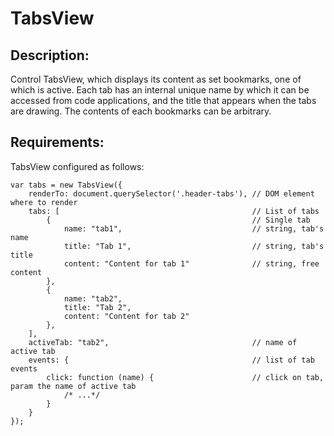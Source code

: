 TabsView
========

Description:
------------
Control TabsView, which displays its content as set bookmarks, one of which is active. Each tab has an internal unique name by which it can be accessed from code applications, and the title that appears when the tabs are drawing. The contents of each bookmarks can be arbitrary.


Requirements:
-------------
TabsView configured as follows:



```JS
var tabs = new TabsView({
    renderTo: document.querySelector('.header-tabs'), // DOM element where to render
    tabs: [                                           // List of tabs        
        {                                             // Single tab
            name: "tab1",                             // string, tab's name
            title: "Tab 1",                           // string, tab's title
            content: "Content for tab 1"              // string, free content
        },
        {
            name: "tab2", 
            title: "Tab 2", 
            content: "Content for tab 2"
        },
    ],
    activeTab: "tab2",                                // name of active tab
    events: {                                         // list of tab events                        
        click: function (name) {                      // click on tab, param the name of active tab
            /* ...*/  
        } 
    } 
});
```

